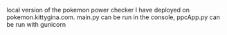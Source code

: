 local version of the pokemon power checker I have deployed on pokemon.kittygina.com.
main.py can be run in the console, ppcApp.py can be run with gunicorn
